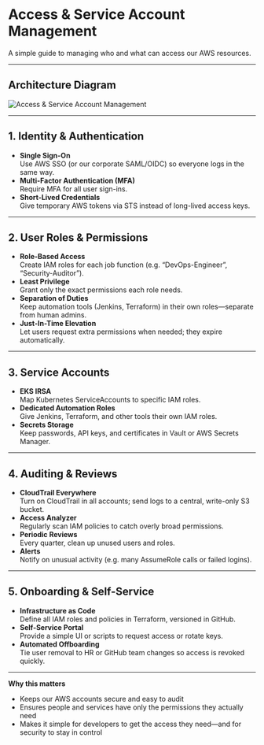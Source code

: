 # Access & Service Account Management

A simple guide to managing who and what can access our AWS resources.

---

## Architecture Diagram

![Access & Service Account Management](https://drive.google.com/uc?export=view&id=1a7ql-QIMduz9p6uxDm83hrXoVAn3tIYI)

---

## 1. Identity & Authentication

- **Single Sign-On**  
  Use AWS SSO (or our corporate SAML/OIDC) so everyone logs in the same way.  
- **Multi-Factor Authentication (MFA)**  
  Require MFA for all user sign-ins.  
- **Short-Lived Credentials**  
  Give temporary AWS tokens via STS instead of long-lived access keys.

---

## 2. User Roles & Permissions

- **Role-Based Access**  
  Create IAM roles for each job function (e.g. “DevOps-Engineer”, “Security-Auditor”).  
- **Least Privilege**  
  Grant only the exact permissions each role needs.  
- **Separation of Duties**  
  Keep automation tools (Jenkins, Terraform) in their own roles—separate from human admins.  
- **Just-In-Time Elevation**  
  Let users request extra permissions when needed; they expire automatically.

---

## 3. Service Accounts

- **EKS IRSA**  
  Map Kubernetes ServiceAccounts to specific IAM roles.  
- **Dedicated Automation Roles**  
  Give Jenkins, Terraform, and other tools their own IAM roles.  
- **Secrets Storage**  
  Keep passwords, API keys, and certificates in Vault or AWS Secrets Manager.

---

## 4. Auditing & Reviews

- **CloudTrail Everywhere**  
  Turn on CloudTrail in all accounts; send logs to a central, write-only S3 bucket.  
- **Access Analyzer**  
  Regularly scan IAM policies to catch overly broad permissions.  
- **Periodic Reviews**  
  Every quarter, clean up unused users and roles.  
- **Alerts**  
  Notify on unusual activity (e.g. many AssumeRole calls or failed logins).

---

## 5. Onboarding & Self-Service

- **Infrastructure as Code**  
  Define all IAM roles and policies in Terraform, versioned in GitHub.  
- **Self-Service Portal**  
  Provide a simple UI or scripts to request access or rotate keys.  
- **Automated Offboarding**  
  Tie user removal to HR or GitHub team changes so access is revoked quickly.

---

**Why this matters**  
- Keeps our AWS accounts secure and easy to audit  
- Ensures people and services have only the permissions they actually need  
- Makes it simple for developers to get the access they need—and for security to stay in control  
